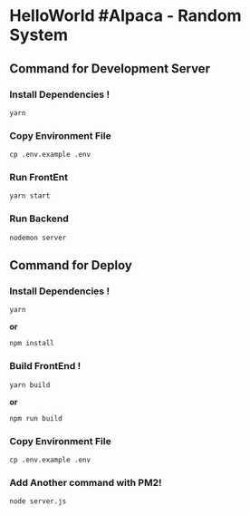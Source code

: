 # HelloWorld #Alpaca - Random System
## Command for Development Server
### Install Dependencies !
```
yarn
```
### Copy Environment File
```
cp .env.example .env
```
### Run FrontEnt
```
yarn start
```
### Run Backend
```
nodemon server
```

## Command for Deploy
### Install Dependencies !
```
yarn
```
**or**
```
npm install
```
### Build FrontEnd !
```
yarn build
```
**or**
```
npm run build
```
### Copy Environment File
```
cp .env.example .env
```
### Add Another command with PM2!
```
node server.js
```